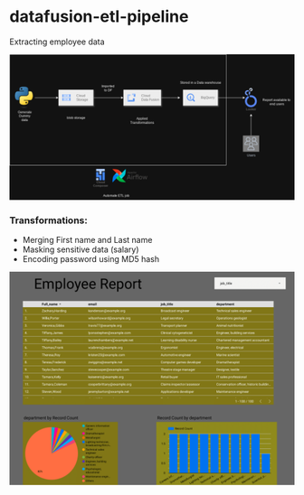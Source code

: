 # datafusion-etl-pipeline
Extracting employee data

![ETL diagram](https://github.com/inv-utsav/datafusion-etl-pipeline/blob/main/ETL.png)

### Transformations:

- Merging First name and Last name
- Masking sensitive data (salary)
- Encoding password using MD5 hash

![report](https://github.com/inv-utsav/datafusion-etl-pipeline/blob/main/EmployeeReport-1.png)
